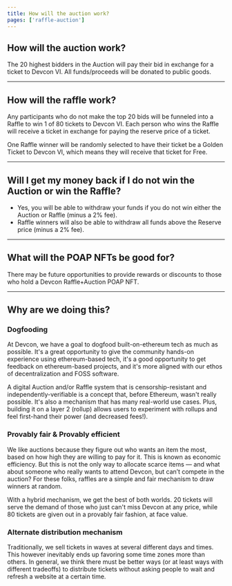 ```yaml
---
title: How will the auction work?
pages: ['raffle-auction']
---
```


<span id="auction"></span>

## How will the auction work?

The 20 highest bidders in the Auction will pay their bid in exchange for a ticket to Devcon VI. All funds/proceeds will be donated to public goods.

---

<span id="raffle"></span>

## How will the raffle work?

Any participants who do not make the top 20 bids will be funneled into a Raffle to win 1 of 80 tickets to Devcon VI. Each person who wins the Raffle will receive a ticket in exchange for paying the reserve price of a ticket.

One Raffle winner will be randomly selected to have their ticket be a Golden Ticket to Devcon VI, which means they will receive that ticket for Free.

---

<span id="withdrawal"></span>

## Will I get my money back if I do not win the Auction or win the Raffle?

- Yes, you will be able to withdraw your funds if you do not win either the Auction or Raffle (minus a 2% fee).
- Raffle winners will also be able to withdraw all funds above the Reserve price (minus a 2% fee).

---

<span id="poap"></span>

## What will the POAP NFTs be good for?

There may be future opportunities to provide rewards or discounts to those who hold a Devcon Raffle+Auction POAP NFT.

---

<span id="why"></span>

## Why are we doing this?

### Dogfooding

At Devcon, we have a goal to dogfood built-on-ethereum tech as much as possible. It's a great opportunity to give the community hands-on experience using ethereum-based tech, it's a good opportunity to get feedback on ethereum-based projects, and it's more aligned with our ethos of decentralization and FOSS software.

A digital Auction and/or Raffle system that is censorship-resistant and independently-verifiable is a concept that, before Ethereum, wasn't really possible. It's also a mechanism that has many real-world use cases. Plus, building it on a layer 2 (rollup) allows users to experiment with rollups and feel first-hand their power (and decreased fees!).

### Provably fair & Provably efficient

We like auctions because they figure out who wants an item the most, based on how high they are willing to pay for it. This is known as economic efficiency. But this is not the only way to allocate scarce items — and what about someone who really wants to attend Devcon, but can’t compete in the auction? For these folks, raffles are a simple and fair mechanism to draw winners at random.

With a hybrid mechanism, we get the best of both worlds. 20 tickets will serve the demand of those who just can't miss Devcon at any price, while 80 tickets are given out in a provably fair fashion, at face value.

### Alternate distribution mechanism

Traditionally, we sell tickets in waves at several different days and times. This however inevitably ends up favoring some time zones more than others. In general, we think there must be better ways (or at least ways with different tradeoffs) to distribute tickets without asking people to wait and refresh a website at a certain time.
